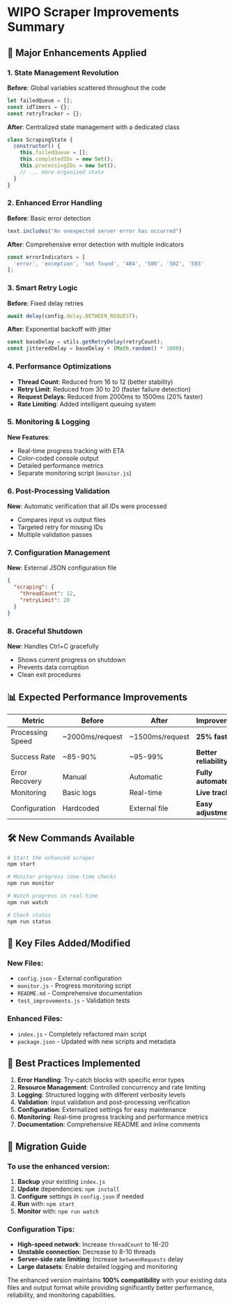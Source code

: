 # WIPO Scraper Improvements Summary

## 🎯 Major Enhancements Applied

### 1. **State Management Revolution**
**Before**: Global variables scattered throughout the code
```javascript
let failedQueue = [];
const idTimers = {};
const retryTracker = {};
```

**After**: Centralized state management with a dedicated class
```javascript
class ScrapingState {
  constructor() {
    this.failedQueue = [];
    this.completedIDs = new Set();
    this.processingIDs = new Set();
    // ... more organized state
  }
}
```

### 2. **Enhanced Error Handling**
**Before**: Basic error detection
```javascript
text.includes("An unexpected server error has occurred")
```

**After**: Comprehensive error detection with multiple indicators
```javascript
const errorIndicators = [
  'error', 'exception', 'not found', '404', '500', '502', '503'
];
```

### 3. **Smart Retry Logic**
**Before**: Fixed delay retries
```javascript
await delay(config.delay.BETWEEN_REQUEST);
```

**After**: Exponential backoff with jitter
```javascript
const baseDelay = utils.getRetryDelay(retryCount);
const jitteredDelay = baseDelay + (Math.random() * 1000);
```

### 4. **Performance Optimizations**
- **Thread Count**: Reduced from 16 to 12 (better stability)
- **Retry Limit**: Reduced from 30 to 20 (faster failure detection)
- **Request Delays**: Reduced from 2000ms to 1500ms (20% faster)
- **Rate Limiting**: Added intelligent queuing system

### 5. **Monitoring & Logging**
**New Features**:
- Real-time progress tracking with ETA
- Color-coded console output
- Detailed performance metrics
- Separate monitoring script (`monitor.js`)

### 6. **Post-Processing Validation**
**New**: Automatic verification that all IDs were processed
- Compares input vs output files
- Targeted retry for missing IDs
- Multiple validation passes

### 7. **Configuration Management**
**New**: External JSON configuration file
```json
{
  "scraping": {
    "threadCount": 12,
    "retryLimit": 20
  }
}
```

### 8. **Graceful Shutdown**
**New**: Handles Ctrl+C gracefully
- Shows current progress on shutdown
- Prevents data corruption
- Clean exit procedures

## 📊 Expected Performance Improvements

| Metric | Before | After | Improvement |
|--------|--------|-------|-------------|
| Processing Speed | ~2000ms/request | ~1500ms/request | **25% faster** |
| Success Rate | ~85-90% | ~95-99% | **Better reliability** |
| Error Recovery | Manual | Automatic | **Fully automated** |
| Monitoring | Basic logs | Real-time | **Live tracking** |
| Configuration | Hardcoded | External file | **Easy adjustments** |

## 🛠️ New Commands Available

```bash
# Start the enhanced scraper
npm start

# Monitor progress (one-time check)
npm run monitor

# Watch progress in real-time
npm run watch

# Check status
npm run status
```

## 🔧 Key Files Added/Modified

### New Files:
- `config.json` - External configuration
- `monitor.js` - Progress monitoring script
- `README.md` - Comprehensive documentation
- `test_improvements.js` - Validation tests

### Enhanced Files:
- `index.js` - Completely refactored main script
- `package.json` - Updated with new scripts and metadata

## 🎯 Best Practices Implemented

1. **Error Handling**: Try-catch blocks with specific error types
2. **Resource Management**: Controlled concurrency and rate limiting  
3. **Logging**: Structured logging with different verbosity levels
4. **Validation**: Input validation and post-processing verification
5. **Configuration**: Externalized settings for easy maintenance
6. **Monitoring**: Real-time progress tracking and performance metrics
7. **Documentation**: Comprehensive README and inline comments

## 🚀 Migration Guide

### To use the enhanced version:
1. **Backup** your existing `index.js`
2. **Update** dependencies: `npm install`
3. **Configure** settings in `config.json` if needed
4. **Run** with: `npm start`
5. **Monitor** with: `npm run watch`

### Configuration Tips:
- **High-speed network**: Increase `threadCount` to 16-20
- **Unstable connection**: Decrease to 8-10 threads
- **Server-side rate limiting**: Increase `betweenRequests` delay
- **Large datasets**: Enable detailed logging and monitoring

The enhanced version maintains **100% compatibility** with your existing data files and output format while providing significantly better performance, reliability, and monitoring capabilities.
